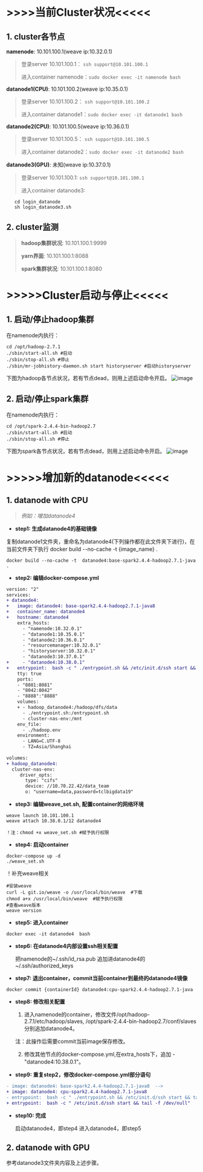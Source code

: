 # >>>>当前Cluster状况<<<<<

## 1. cluster各节点

**namenode**: 10.101.100.1(weave ip:10.32.0.1)
> 登录server 10.101.100.1： `ssh support@10.101.100.1`
>
> 进入container namenode：`sudo docker exec -it namenode bash`

**datanode1(CPU)**: 10.101.100.2(weave ip:10.35.0.1)
> 登录server 10.101.100.2： `ssh support@10.101.100.2`
>
> 进入container datanode1：`sudo docker exec -it datanode1 bash`

**datanode2(CPU)**: 10.101.100.5(weave ip:10.36.0.1)
> 登录server 10.101.100.5： `ssh support@10.101.100.5`
>
> 进入container datanode2：`sudo docker exec -it datanode2 bash`

**datanode3(GPU)**: 未知(weave ip:10.37.0.1)

> 登录server 10.101.100.1: `ssh support@10.101.100.1`
>
> 进入container datanode3:
>
```
   cd login_datanode
   sh login_datanode3.sh
```



## 2. cluster监测

> **hadoop集群状况**: 10.101.100.1:9999
>
> **yarn界面**:       10.101.100.1:8088
>
> **spark集群状况**:  10.101.100.1:8080



# >>>>>Cluster启动与停止<<<<<

## 1. 启动/停止hadoop集群

在namenode内执行：
```
cd /opt/hadoop-2.7.1
./sbin/start-all.sh #启动
./sbin/stop-all.sh #停止
./sbin/mr-jobhistory-daemon.sh start historyserver #启动historyserver
```
下图为hadoop各节点状况，若有节点dead，则用上述启动命令开启。
![image](https://github.com/Miro12/docker_hadoop_setup/raw/master/imgs/hadoop_datanode.png)

## 2. 启动/停止spark集群

在namenode内执行：
```
cd /opt/spark-2.4.4-bin-hadoop2.7
./sbin/start-all.sh #启动
./sbin/stop-all.sh #停止
```
下图为spark各节点状况，若有节点dead，则用上述启动命令开启。
![image](https://github.com/Miro12/docker_hadoop_setup/raw/master/imgs/spark_worker.png)


# >>>>>增加新的datanode<<<<<

## 1. datanode with CPU

>*例如：增加datanode4*

* **step1:  生成datanode4的基础镜像**

复制datanode1文件夹，重命名为datanode4(下列操作都在此文件夹下进行)，在当前文件夹下执行 docker build --no-cache -t {image_name} .
```
docker build --no-cache -t  datanode4:base-spark2.4.4-hadoop2.7.1-java . 
```
* **step2:  编辑docker-compose.yml**

```diff
version: "2"
services:
+ datanode4:
+   image: datanode4: base-spark2.4.4-hadoop2.7.1-java8
+   container_name: datanode4
+   hostname: datanode4
    extra_hosts:
      - "namenode:10.32.0.1"
      - "datanode1:10.35.0.1"
      - "datanode2:10.36.0.1"
      - "resourcemanager:10.32.0.1"
      - "historyserver:10.32.0.1"
      - "datanode3:10.37.0.1"
+     - "datanode4:10.38.0.1"
+   entrypoint:  bash -c " ./entrypoint.sh && /etc/init.d/ssh start && tail -f /dev/null"
    tty: true
    ports:
    - "8081:8081"
    - "8042:8042"
    - "8888":"8888"
    volumes:
    + - hadoop_datanode4:/hadoop/dfs/data
      - ./entrypoint.sh:/entrypoint.sh
      - cluster-nas-env:/mnt
    env_file:
      - ./hadoop.env
    environment:
      - LANG=C.UTF-8
      - TZ=Asia/Shanghai
      
volumes:
+ hadoop_datanode4:
  cluster-nas-env:
     driver_opts:
       type: "cifs"
       device: //10.70.22.42/data_team
       o: "username=data,password=tclbigdata19"
```

* **step3:  编辑weave_set.sh, 配置container的网络环境**

```
weave launch 10.101.100.1
weave attach 10.38.0.1/12 datanode4
```
    ！注：chmod +x weave_set.sh #赋予执行权限

* **step4:  启动container**

```
docker-compose up -d
./weave_set.sh
```

！补充weave相关
```
#安装weave
curl -L git.io/weave -o /usr/local/bin/weave  #下载
chmod a+x /usr/local/bin/weave  #赋予执行权限
#查看weave版本
weave version
```

* **step5:  进入container**

```
docker exec -it datanode4  bash
```

* **step6:  在datanode4内部设置ssh相关配置**

    把namenode的~/.ssh/id_rsa.pub 追加进datanode4的~/.ssh/authorized_keys 


* **step7: 退出container，commit当前container到最终的datanode4镜像**

```
docker commit {containerId} datanode4:cpu-spark2.4.4-hadoop2.7.1-java
```

* **step8:  修改相关配置**

    1. 进入namenode的container，修改文件/opt/hadoop-2.7.1/etc/hadoop/slaves, /opt/spark-2.4.4-bin-hadoop2.7/conf/slaves
    分别追加datanode4。
    
    注：此操作后需要commit当前image保存修改。
    
    2. 修改其他节点的docker-compose.yml,在extra_hosts下，追加 - "datanode4:10.38.0.1"。


* **step9:  重复step2，修改docker-compose.yml部分语句**

```diff
- image: datanode4: base-spark2.4.4-hadoop2.7.1-java8  -->  
+ image: datanode4: cpu-spark2.4.4-hadoop2.7.1-java8
- entrypoint:  bash -c " ./entrypoint.sh && /etc/init.d/ssh start && tail -f /dev/null"  --> 
+ entrypoint:  bash -c " /etc/init.d/ssh start && tail -f /dev/null"
```

* **step10:  完成**

    启动datanode4，即step4
    进入datanode4，即step5

## 2. datanode with GPU

参考datanode3文件夹内容及上述步骤。
